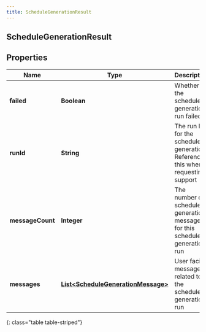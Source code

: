 ```yaml
---
title: ScheduleGenerationResult
---
```

## ScheduleGenerationResult


## Properties

| Name | Type | Description | Notes |
| ------------ | ------------- | ------------- | ------------- |
| **failed** | <!----><!---->**Boolean**<!----> | Whether the schedule generation run failed |  [optional] |
| **runId** | <!----><!---->**String**<!----> | The run ID for the schedule generation. Reference this when requesting support |  [optional] |
| **messageCount** | <!----><!---->**Integer**<!----> | The number of schedule generation messages for this schedule generation run |  [optional] |
| **messages** | <!----><!---->[**List&lt;ScheduleGenerationMessage&gt;**](ScheduleGenerationMessage.html)<!----> | User facing messages related to the schedule generation run |  [optional] |
{: class="table table-striped"}



